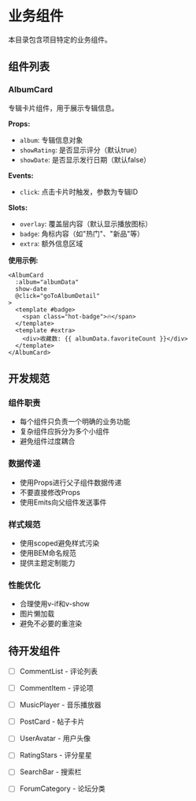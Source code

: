 # 业务组件

本目录包含项目特定的业务组件。

## 组件列表

### AlbumCard
专辑卡片组件，用于展示专辑信息。

**Props:**
- `album`: 专辑信息对象
- `showRating`: 是否显示评分（默认true）
- `showDate`: 是否显示发行日期（默认false）

**Events:**
- `click`: 点击卡片时触发，参数为专辑ID

**Slots:**
- `overlay`: 覆盖层内容（默认显示播放图标）
- `badge`: 角标内容（如"热门"、"新品"等）
- `extra`: 额外信息区域

**使用示例:**
```vue
<AlbumCard 
  :album="albumData" 
  show-date
  @click="goToAlbumDetail"
>
  <template #badge>
    <span class="hot-badge">🔥</span>
  </template>
  <template #extra>
    <div>收藏数: {{ albumData.favoriteCount }}</div>
  </template>
</AlbumCard>
```

## 开发规范

### 组件职责
- 每个组件只负责一个明确的业务功能
- 复杂组件应拆分为多个小组件
- 避免组件过度耦合

### 数据传递
- 使用Props进行父子组件数据传递
- 不要直接修改Props
- 使用Emits向父组件发送事件

### 样式规范
- 使用scoped避免样式污染
- 使用BEM命名规范
- 提供主题定制能力

### 性能优化
- 合理使用v-if和v-show
- 图片懒加载
- 避免不必要的重渲染

## 待开发组件

- [ ] CommentList - 评论列表
- [ ] CommentItem - 评论项
- [ ] MusicPlayer - 音乐播放器
- [ ] PostCard - 帖子卡片
- [ ] UserAvatar - 用户头像
- [ ] RatingStars - 评分星星
- [ ] SearchBar - 搜索栏
- [ ] ForumCategory - 论坛分类

